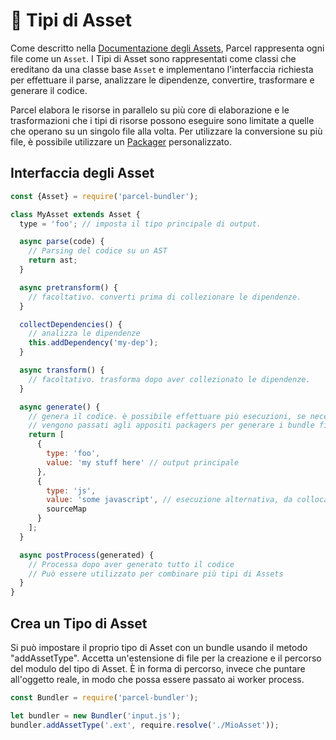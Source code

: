 # 📝 Tipi di Asset

Come descritto nella [Documentazione degli Assets](assets.html), Parcel rappresenta ogni file come un `Asset`. I Tipi di Asset sono rappresentati come classi che ereditano da una classe base `Asset` e implementano l'interfaccia richiesta per effettuare il parse, analizzare le dipendenze, convertire, trasformare e generare il codice.

Parcel elabora le risorse in parallelo su più core di elaborazione e le trasformazioni che i tipi di risorse possono eseguire sono limitate a quelle che operano su un singolo file alla volta. Per utilizzare la conversione su più file, è possibile utilizzare un [Packager](packagers.html) personalizzato.

## Interfaccia degli Asset

```javascript
const {Asset} = require('parcel-bundler');

class MyAsset extends Asset {
  type = 'foo'; // imposta il tipo principale di output.

  async parse(code) {
    // Parsing del codice su un AST
    return ast;
  }

  async pretransform() {
    // facoltativo. converti prima di collezionare le dipendenze.
  }

  collectDependencies() {
    // analizza le dipendenze
    this.addDependency('my-dep');
  }

  async transform() {
    // facoltativo. trasforma dopo aver collezionato le dipendenze.
  }

  async generate() {
    // genera il codice. è possibile effettuare più esecuzioni, se necessario.
    // vengono passati agli appositi packagers per generare i bundle finali.
    return [
      {
        type: 'foo',
        value: 'my stuff here' // output principale
      },
      {
        type: 'js',
        value: 'some javascript', // esecuzione alternativa, da collocare in un bundle JS se necessario
        sourceMap
      }
    ];
  }

  async postProcess(generated) {
    // Processa dopo aver generato tutto il codice
    // Può essere utilizzato per combinare più tipi di Assets
  }
}
```

## Crea un Tipo di Asset

Si può impostare il proprio tipo di Asset con un bundle usando il metodo "addAssetType". Accetta un'estensione di file per la creazione e il percorso del modulo del tipo di Asset. È in forma di percorso, invece che puntare all'oggetto reale, in modo che possa essere passato ai worker process.

```javascript
const Bundler = require('parcel-bundler');

let bundler = new Bundler('input.js');
bundler.addAssetType('.ext', require.resolve('./MioAsset'));
```
